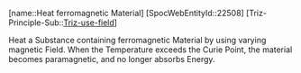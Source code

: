 ﻿---
type: TrizExample
aliases:
- Heat ferromagnetic Material
license: CC BY-SA 4.0
copyright: https://github.com/SpocWeb
IsDeleted: false
IsReadOnly: false
Confidential: public
tags: 
- Triz/Principle/Example
---
[name::Heat ferromagnetic Material]
[SpocWebEntityId::22508]
[Triz-Principle-Sub::[Triz-use-field](tech/Triz/Sub/Triz-use-field.md)]

Heat a Substance containing ferromagnetic Material by using varying magnetic Field. When the Temperature exceeds the Curie Point, the material becomes paramagnetic, and no longer absorbs Energy.